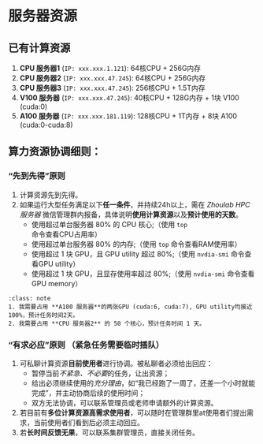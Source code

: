 # 服务器资源

## 已有计算资源

1. **CPU 服务器1** (`IP: xxx.xxx.1.121`): 64核CPU + 256G内存
2. **CPU 服务器2** (`IP: xxx.xxx.47.245`): 64核CPU + 256G内存
3. **CPU 服务器3** (`IP: xxx.xxx.47.245`): 256核CPU + 1.5T内存
4. **V100 服务器** (`IP: xxx.xxx.47.245`): 40核CPU + 128G内存 + 1块 V100 (cuda:0)
5. **A100 服务器** (`IP: xxx.xxx.181.119`): 128核CPU + 1T内存 + 8块 A100 (cuda:0-cuda:8)

## **算力资源协调细则：**

### **“先到先得”原则**

1. 计算资源先到先得。
2. 如果运行大型任务满足以下**任一条件**，并持续24h以上，需在 *Zhoulab HPC 服务器* 微信管理群内报备，具体说明**使用计算资源**以及**预计使用的天数**。
   - 使用超过单台服务器 80% 的 CPU 核心;（使用 `top` 命令查看CPU占用率）
   - 使用超过单台服务器 80% 的内存;（使用 `top` 命令查看RAM使用率）
   - 使用超过 1 块 GPU，且 GPU utility 超过 80%;（使用 `nvdia-smi` 命令查看GPU utility）
   - 使用超过 1 块 GPU，且显存使用率超过 80%;（使用 `nvdia-smi` 命令查看GPU memory）

```{admonition}
:class: note
1. 我需要占用 **A100 服务器**的两张GPU (cuda:6, cuda:7), GPU utility均接近100%，预计任务时间2天。
2. 我需要占用 **CPU 服务器2** 的 50 个核心，预计任务时间 1 天。
```

### **“有求必应”原则** （紧急任务需要临时插队）

1. 可私聊计算资源**目前使用者**进行协调。被私聊者必须给出回应：
   - 暂停当前*不紧急、不必要*的任务，让出资源；
   - 给出必须继续使用的*充分理由*，如“我已经跑了一周了，还差一个小时就能完成”，并主动协商后续的使用时间；
   - 双方无法协调，可以联系管理员或老师申请额外的计算资源。
2. 若目前有**多位计算资源高需求使用者**，可以随时在管理群里at使用者们提出需求，当前使用者们看到后必须主动回应。
3. 若**长时间反馈无果**，可以联系集群管理员，直接关闭任务。
